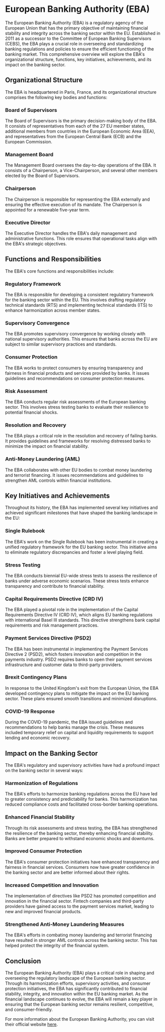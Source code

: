 # European Banking Authority (EBA)

The European Banking Authority (EBA) is a regulatory agency of the European Union that has the primary objective of maintaining financial stability and integrity across the banking sector within the EU. Established in 2011 as a successor to the Committee of European Banking Supervisors (CEBS), the EBA plays a crucial role in overseeing and standardizing banking regulations and policies to ensure the efficient functioning of the banking market. This comprehensive overview will explore the EBA's organizational structure, functions, key initiatives, achievements, and its impact on the banking sector.

## Organizational Structure
The EBA is headquartered in Paris, France, and its organizational structure comprises the following key bodies and functions:

### Board of Supervisors
The Board of Supervisors is the primary decision-making body of the EBA. It consists of representatives from each of the 27 EU member states, additional members from countries in the European Economic Area (EEA), and representatives from the European Central Bank (ECB) and the European Commission.

### Management Board
The Management Board oversees the day-to-day operations of the EBA. It consists of a Chairperson, a Vice-Chairperson, and several other members elected by the Board of Supervisors. 

### Chairperson
The Chairperson is responsible for representing the EBA externally and ensuring the effective execution of its mandate. The Chairperson is appointed for a renewable five-year term.

### Executive Director
The Executive Director handles the EBA's daily management and administrative functions. This role ensures that operational tasks align with the EBA's strategic objectives.

## Functions and Responsibilities
The EBA's core functions and responsibilities include:

### Regulatory Framework
The EBA is responsible for developing a consistent regulatory framework for the banking sector within the EU. This involves drafting regulatory technical standards (RTS) and implementing technical standards (ITS) to enhance harmonization across member states.

### Supervisory Convergence
The EBA promotes supervisory convergence by working closely with national supervisory authorities. This ensures that banks across the EU are subject to similar supervisory practices and standards.

### Consumer Protection
The EBA works to protect consumers by ensuring transparency and fairness in financial products and services provided by banks. It issues guidelines and recommendations on consumer protection measures.

### Risk Assessment
The EBA conducts regular risk assessments of the European banking sector. This involves stress testing banks to evaluate their resilience to potential financial shocks.

### Resolution and Recovery
The EBA plays a critical role in the resolution and recovery of failing banks. It provides guidelines and frameworks for resolving distressed banks to minimize the impact on financial stability.

### Anti-Money Laundering (AML)
The EBA collaborates with other EU bodies to combat money laundering and terrorist financing. It issues recommendations and guidelines to strengthen AML controls within financial institutions.

## Key Initiatives and Achievements
Throughout its history, the EBA has implemented several key initiatives and achieved significant milestones that have shaped the banking landscape in the EU:

### Single Rulebook
The EBA's work on the Single Rulebook has been instrumental in creating a unified regulatory framework for the EU banking sector. This initiative aims to eliminate regulatory discrepancies and foster a level playing field.

### Stress Testing
The EBA conducts biennial EU-wide stress tests to assess the resilience of banks under adverse economic scenarios. These stress tests enhance transparency and contribute to financial stability.

### Capital Requirements Directive (CRD IV)
The EBA played a pivotal role in the implementation of the Capital Requirements Directive IV (CRD IV), which aligns EU banking regulations with international Basel III standards. This directive strengthens bank capital requirements and risk management practices.

### Payment Services Directive (PSD2)
The EBA has been instrumental in implementing the Payment Services Directive 2 (PSD2), which fosters innovation and competition in the payments industry. PSD2 requires banks to open their payment services infrastructure and customer data to third-party providers.

### Brexit Contingency Plans
In response to the United Kingdom's exit from the European Union, the EBA developed contingency plans to mitigate the impact on the EU banking sector. These plans ensured smooth transitions and minimized disruptions.

### COVID-19 Response
During the COVID-19 pandemic, the EBA issued guidelines and recommendations to help banks manage the crisis. These measures included temporary relief on capital and liquidity requirements to support lending and economic recovery.

## Impact on the Banking Sector
The EBA's regulatory and supervisory activities have had a profound impact on the banking sector in several ways:

### Harmonization of Regulations
The EBA's efforts to harmonize banking regulations across the EU have led to greater consistency and predictability for banks. This harmonization has reduced compliance costs and facilitated cross-border banking operations.

### Enhanced Financial Stability
Through its risk assessments and stress testing, the EBA has strengthened the resilience of the banking sector, thereby enhancing financial stability. Banks are better prepared to withstand economic shocks and downturns.

### Improved Consumer Protection
The EBA's consumer protection initiatives have enhanced transparency and fairness in financial services. Consumers now have greater confidence in the banking sector and are better informed about their rights.

### Increased Competition and Innovation
The implementation of directives like PSD2 has promoted competition and innovation in the financial sector. Fintech companies and third-party providers have gained access to the payment services market, leading to new and improved financial products.

### Strengthened Anti-Money Laundering Measures
The EBA's efforts in combating money laundering and terrorist financing have resulted in stronger AML controls across the banking sector. This has helped protect the integrity of the financial system.

## Conclusion
The European Banking Authority (EBA) plays a critical role in shaping and overseeing the regulatory landscape of the European banking sector. Through its harmonization efforts, supervisory activities, and consumer protection initiatives, the EBA has significantly contributed to financial stability, integrity, and innovation within the EU banking market. As the financial landscape continues to evolve, the EBA will remain a key player in ensuring that the European banking sector remains resilient, competitive, and consumer-friendly.

For more information about the European Banking Authority, you can visit their official website [here](https://www.eba.europa.eu/).
